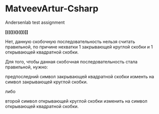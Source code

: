 # MatveevArtur-Csharp
Andersenlab test assignment

**[((())()(())]]**

Нет, данную скобочную последовательность нельзя считать правильной, по причине нехватки 1 закрывающей круглой скобки и 1 открывающей квадратной скобки.

Для того, чтобы данная скобочная последовательность стала правильной, нужно:

предпоследний символ закрывающей квадратной скобки изменть на символ закрывающей круглой скобки.

либо

второй символ открывающей круглой скобки изменить на символ открывающей квадратной скобки.
